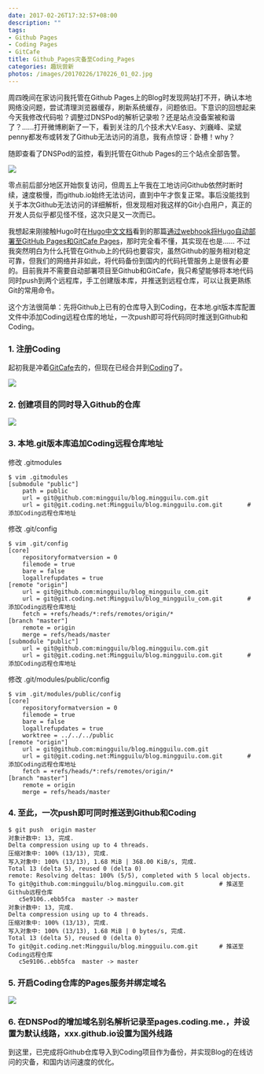 ```yaml
---
date: 2017-02-26T17:32:57+08:00
description: ""
tags:
- Github Pages
- Coding Pages
- GitCafe
title: Github_Pages灾备至Coding_Pages
categories: 趣玩尝新
photos: /images/20170226/170226_01_02.jpg
---
```


周四晚间在家访问我托管在Github Pages上的Blog时发现网站打不开，确认本地网络没问题，尝试清理浏览器缓存，刷新系统缓存，问题依旧。下意识的回想起来今天我修改代码啦？调整过DNSPod的解析记录啦？还是站点没备案被和谐了？......打开微博刷新了一下，看到关注的几个技术大V:Easy、刘巍峰、梁斌penny都发布或转发了Github无法访问的消息，我有点惊讶：卧槽！why？

<!--more-->

随即查看了DNSPod的监控，看到托管在Github Pages的三个站点全部告警。

![](/images/20170226/170226_01_01.jpg)

零点前后部分地区开始恢复访问，但周五上午我在工地访问Github依然时断时续，速度极慢，而github.io始终无法访问，直到中午才恢复正常。事后没能找到关于本次Github无法访问的详细解析，但发现相对我这样的Git小白用户，真正的开发人员似乎都见怪不怪，这次只是又一次而已。

我想起来刚接触Hugo时在[Hugo中文文档](http://www.gohugo.org/)看到的那篇[通过webhook将Hugo自动部署至GitHub Pages和GitCafe Pages](http://www.gohugo.org/post/coderzh-automated-deploy-hugo/)，那时完全看不懂，其实现在也是...... 不过我突然明白为什么托管在Github上的代码也要容灾，虽然Github的服务相对稳定可靠，但我们的网络并非如此，将代码备份到国内的代码托管服务上是很有必要的。目前我并不需要自动部署项目至Github和GitCafe，我只希望能够将本地代码同时push到两个远程库，手工创建版本库，并推送到远程仓库，可以让我更熟练Git的常用命令。

这个方法很简单：先将Github上已有的仓库导入到Coding，在本地.git版本库配置文件中添加Coding远程仓库的地址，一次push即可将代码同时推送到Github和Coding。

### 1. 注册Coding

起初我是冲着[GitCafe](https://gitcafe.com/)去的，但现在已经合并到[Coding](https://coding.net)了。

![](/images/20170226/170226_01_01_01.png)

### 2. 创建项目的同时导入Github的仓库

![](/images/20170226/170226_01_02_01.png)

### 3. 本地.git版本库追加Coding远程仓库地址

修改 .gitmodules 

	$ vim .gitmodules 
	[submodule "public"]
		path = public
		url = git@github.com:mingguilu/blog.mingguilu.com.git
		url = git@git.coding.net:Mingguilu/blog.mingguilu.com.git		# 添加Coding远程仓库地址

修改 .git/config

	$ vim .git/config 
	[core]
		repositoryformatversion = 0
		filemode = true
		bare = false
		logallrefupdates = true
	[remote "origin"]
		url = git@github.com:mingguilu/blog_mingguilu_com.git
		url = git@git.coding.net:Mingguilu/blog_mingguilu_com.git		# 添加Coding远程仓库地址
		fetch = +refs/heads/*:refs/remotes/origin/*
	[branch "master"]
		remote = origin
		merge = refs/heads/master
	[submodule "public"]
		url = git@github.com:mingguilu/blog.mingguilu.com.git
		url = git@git.coding.net:Mingguilu/blog.mingguilu.com.git		# 添加Coding远程仓库地址

修改 .git/modules/public/config

	$ vim .git/modules/public/config 
	[core]
		repositoryformatversion = 0
		filemode = true
		bare = false
		logallrefupdates = true
		worktree = ../../../public
	[remote "origin"]
		url = git@github.com:mingguilu/blog.mingguilu.com.git
		url = git@git.coding.net:Mingguilu/blog.mingguilu.com.git		# 添加Coding远程仓库地址
		fetch = +refs/heads/*:refs/remotes/origin/*
	[branch "master"]
		remote = origin
		merge = refs/heads/master

### 4. 至此，一次push即可同时推送到Github和Coding

	$ git push  origin master 
	对象计数中: 13, 完成.
	Delta compression using up to 4 threads.
	压缩对象中: 100% (13/13), 完成.
	写入对象中: 100% (13/13), 1.68 MiB | 368.00 KiB/s, 完成.
	Total 13 (delta 5), reused 0 (delta 0)
	remote: Resolving deltas: 100% (5/5), completed with 5 local objects.
	To git@github.com:mingguilu/blog.mingguilu.com.git			# 推送至Github远程仓库
	   c5e9106..ebb5fca  master -> master
	对象计数中: 13, 完成.
	Delta compression using up to 4 threads.
	压缩对象中: 100% (13/13), 完成.
	写入对象中: 100% (13/13), 1.68 MiB | 0 bytes/s, 完成.
	Total 13 (delta 5), reused 0 (delta 0)
	To git@git.coding.net:Mingguilu/blog.mingguilu.com.git		# 推送至Coding远程仓库
	   c5e9106..ebb5fca  master -> master

### 5. 开启Coding仓库的Pages服务并绑定域名

![](/images/20170226/170226_01_05_01.png)

### 6. 在DNSPod的增加域名别名解析记录至pages.coding.me.，并设置为默认线路，xxx.github.io设置为国外线路

到这里，已完成将Github仓库导入到Coding项目作为备份，并实现Blog的在线访问的灾备，和国内访问速度的优化。








